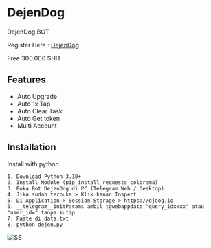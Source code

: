 
# DejenDog 
DejenDog BOT

Register Here : [DejenDog](https://t.me/DejenDogBot?start=eba7c5d3)

Free 300.000 $HIT

## Features

- Auto Upgrade
- Auto 1x Tap
- Auto Clear Task
- Auto Get token
- Multi Account

## Installation

Install with python

    1. Download Python 3.10+
    2. Install Module (pip install requests colorama)
    3. Buka Bot DejenDog di PC (Telegram Web / Desktop)
    4. Jika sudah terbuka > Klik kanan Inspect
    5. Di Application > Session Storage > https://djdog.io
    6. __telegram__initParams ambil tgwebappdata "query_idxxxx" atau "user_id=" tanpa kutip 
    7. Paste di data.txt
    8. python dejen.py

 

![SS](https://i.ibb.co.com/HC7mHpw/Cuplikan-layar-2024-07-03-161059.png)
